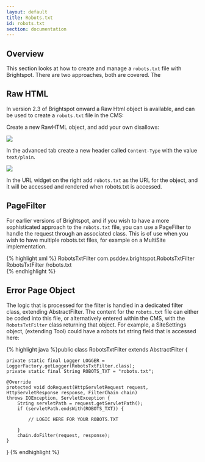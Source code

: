 ```yaml
---
layout: default
title: Robots.txt
id: robots.txt
section: documentation
---
```

<div markdown="1" class="span12">

## Overview

This section looks at how to create and manage a `robots.txt` file with Brightspot. There are two approaches, both are covered. The 

## Raw HTML

In version 2.3 of Brightspot onward a Raw Html object is available, and can be used to create a `robots.txt` file in the CMS:

Create a new RawHTML object, and add your own disallows:

![](http://docs.brightspot.s3.amazonaws.com/robots-text-1.png)

In the advanced tab create a new header called `Content-Type` with the value `text/plain`.

![](http://docs.brightspot.s3.amazonaws.com/robots-text-2.png)

In the URL widget on the right add `robots.txt` as the URL for the object, and it will be accessed and rendered when robots.txt is accessed.

## PageFilter

For earlier versions of Brightspot, and if you wish to have a more sophisticated approach to the `robots.txt` file, you can use a PageFilter to handle the request through an associated class. This is of use when you wish to have multiple robots.txt files, for example on a MultiSite implementation.


{% highlight xml %}<filter>
        <filter-name>RobotsTxtFilter</filter-name>
        <filter-class>com.psddev.brightspot.RobotsTxtFilter</filter-class>
    </filter>
    <filter-mapping>
        <filter-name>RobotsTxtFilter</filter-name>
        <url-pattern>/robots.txt</url-pattern>
    </filter-mapping>   
{% endhighlight %}

## Error Page Object

The logic that is processed for the filter is handled in a dedicated filter class, extending AbstractFilter. The content for the `robots.txt` file can either be coded into this file, or alternatively entered within the CMS, with the `RobotsTxtFilter` class returning that object. For example, a SiteSettings object, (extending Tool) could have a robots.txt string field that is accessed here:

{% highlight java %}public class RobotsTxtFilter extends AbstractFilter {

    private static final Logger LOGGER = LoggerFactory.getLogger(RobotsTxtFilter.class);
    private static final String ROBOTS_TXT = "robots.txt";

    @Override
    protected void doRequest(HttpServletRequest request, HttpServletResponse response, FilterChain chain)
    throws IOException, ServletException {
        String servletPath = request.getServletPath();
        if (servletPath.endsWith(ROBOTS_TXT)) { 

            // LOGIC HERE FOR YOUR ROBOTS.TXT
        
        }
        chain.doFilter(request, response);
    }
}
{% endhighlight %}

</div>